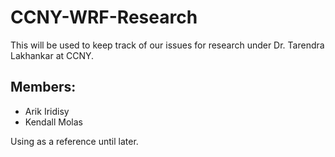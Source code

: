 # CCNY-WRF-Research

This will be used to keep track of our issues for research under Dr. Tarendra Lakhankar at CCNY. 

## Members:

- Arik Iridisy 
- Kendall Molas

Using as a reference until later.

